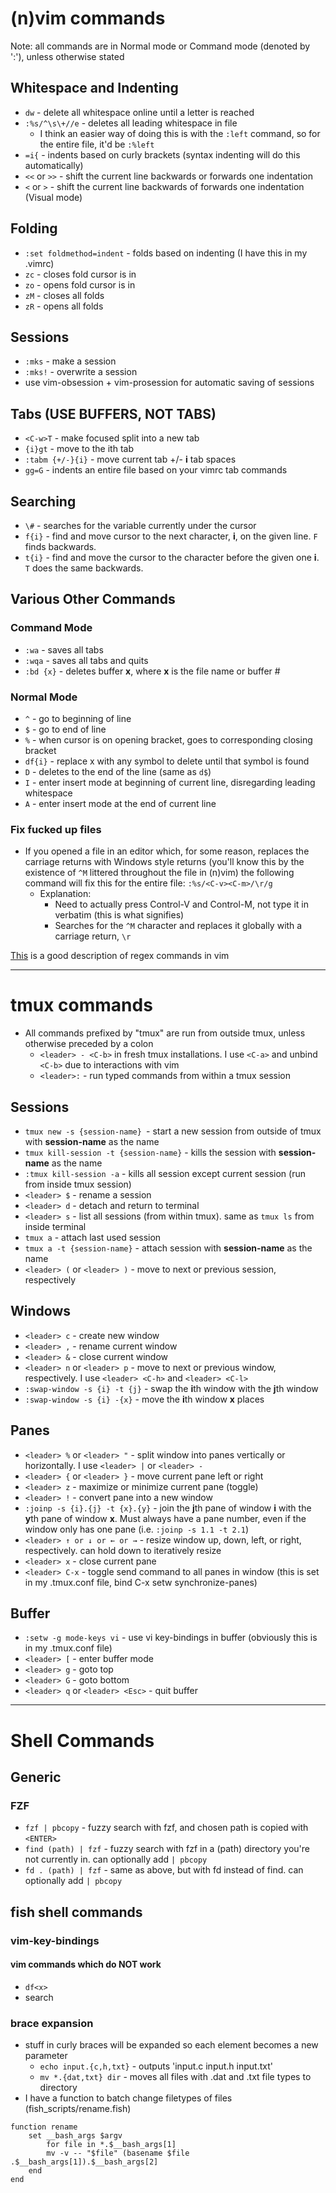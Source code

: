 # (n)vim commands
Note: all commands are in Normal mode or Command mode (denoted by ':'), unless otherwise stated
## Whitespace and Indenting
* `dw` - delete all whitespace online until a letter is reached
* `:%s/^\s\+//e` - deletes all leading whitespace in file
  * I think an easier way of doing this is with the `:left` command, so for the entire file, it'd be `:%left`
* `=i{` - indents based on curly brackets (syntax indenting will do this automatically)
* `<<` or `>>` - shift the current line backwards or forwards one indentation
* `<` or `>` - shift the current line backwards of forwards one indentation (Visual mode)

## Folding
* `:set foldmethod=indent` - folds based on indenting (I have this in my .vimrc)
* `zc` - closes fold cursor is in
* `zo` - opens fold cursor is in
* `zM` - closes all folds
* `zR` - opens all folds

## Sessions
* `:mks` - make a session
* `:mks!` - overwrite a session
* use vim-obsession + vim-prosession for automatic saving of sessions

## Tabs (USE BUFFERS, NOT TABS)
* `<C-w>T` - make focused split into a new tab
* `{i}gt` - move to the ith tab
* `:tabm {+/-}{i}` - move current tab +/- **i** tab spaces
* `gg=G` - indents an entire file based on your vimrc tab commands

## Searching
* `\#` - searches for the variable currently under the cursor
* `f{i}` - find and move cursor to the next character, **i**, on the given line. `F` finds backwards.
* `t{i}` - find and move the cursor to the character before the given one **i**. `T` does the same backwards.

## Various Other Commands
### Command Mode
* `:wa` - saves all tabs
* `:wqa` - saves all tabs and quits
* `:bd {x}` - deletes buffer **x**, where **x** is the file name or buffer \#

### Normal Mode
* `^` - go to beginning of line
* `$` - go to end of line
* `%` - when cursor is on opening bracket, goes to corresponding closing bracket
* `df{i}` - replace x with any symbol to delete until that symbol is found
* `D` - deletes to the end of the line (same as `d$`)
* `I` - enter insert mode at beginning of current line, disregarding leading whitespace
* `A` - enter insert mode at the end of current line

### Fix fucked up files
* If you opened a file in an editor which, for some reason, replaces the
  carriage returns with Windows style returns (you'll know this by the
  existence of `^M` littered throughout the file in (n)vim) the following
  command will fix this for the entire file: `:%s/<C-v><C-m>/\r/g`
    * Explanation:
      * Need to actually press Control-V and Control-M, not type it in
        verbatim (this is what <C-v> signifies)
      * Searches for the `^M` character and replaces it globally with
        a carriage return, `\r`

[This](http://vimregex.com/#pattern) is a good description of regex commands in vim

---

# tmux commands
* All commands prefixed by "tmux" are run from outside tmux, unless otherwise preceded by a colon
  * `<leader> - <C-b>` in fresh tmux installations. I use `<C-a>` and unbind `<C-b>` due to interactions with vim
  * `<leader>:` - run typed commands from within a tmux session

## Sessions
* `tmux new -s {session-name} `- start a new session from outside of tmux with **session-name** as the name
* `tmux kill-session -t {session-name}` - kills the session with **session-name** as the name
* `:tmux kill-session -a` - kills all session except current session (run from inside tmux session)
* `<leader> $` - rename a session
* `<leader> d` - detach and return to terminal
* `<leader> s` - list all sessions (from within tmux). same as `tmux ls` from inside terminal
* `tmux a` - attach last used session
* `tmux a -t {session-name}` - attach session with **session-name** as the name
* `<leader> (` or `<leader> )` - move to next or previous session, respectively

## Windows
* `<leader> c` - create new window
* `<leader> ,` - rename current window
* `<leader> &` - close current window
* `<leader> n` or `<leader> p` - move to next or previous window, respectively. I use `<leader> <C-h>` and `<leader> <C-l>`
* `:swap-window -s {i} -t {j}` - swap the **i**th window with the **j**th window
* `:swap-window -s {i} -{x}` - move the **i**th window **x** places

## Panes
* `<leader> %` or `<leader> "` - split window into panes vertically or horizontally. I use `<leader> |` or `<leader> -`
* `<leader> {` or `<leader> }` - move current pane left or right
* `<leader> z` - maximize or minimize current pane (toggle)
* `<leader> !` - convert pane into a new window
* `:joinp -s {i}.{j} -t {x}.{y}` - join the **j**th pane of window **i** with the **y**th pane of window **x**. Must always have a pane number, even if the window only has one pane (i.e. `:joinp -s 1.1 -t 2.1`)
* `<leader> ↑ or ↓ or ← or →` - resize window up, down, left, or right, respectively. can hold down <Ctrl> to iteratively resize
* `<leader> x` - close current pane
* `<leader> C-x` - toggle send command to all panes in window (this is set in my .tmux.conf file, bind C-x setw synchronize-panes)

## Buffer
* `:setw -g mode-keys vi` - use vi key-bindings in buffer (obviously this is in my .tmux.conf file)
* `<leader> [` - enter buffer mode
* `<leader> g` - goto top
* `<leader> G` - goto bottom
* `<leader> q` or `<leader> <Esc>` - quit buffer 

---

# Shell Commands
## Generic
### FZF
* `fzf | pbcopy` - fuzzy search with fzf, and chosen path is copied with `<ENTER>`
* `find (path) | fzf` - fuzzy search with fzf in a (path) directory you're not currently in. can optionally add `| pbcopy`
* `fd . (path) | fzf` - same as above, but with fd instead of find. can optionally add `| pbcopy`

## fish shell commands
### vim-key-bindings
#### vim commands which do NOT work
* `df<x>`
* search

### brace expansion
* stuff in curly braces will be expanded so each element becomes a new parameter
  * `echo input.{c,h,txt}` - outputs 'input.c input.h input.txt'
  * `mv *.{dat,txt} dir` - moves all files with .dat and .txt file types to directory
* I have a function to batch change filetypes of files (fish_scripts/rename.fish)

```fish
function rename
    set __bash_args $argv
        for file in *.$__bash_args[1]
        mv -v -- "$file" (basename $file .$__bash_args[1]).$__bash_args[2]
    end
end
```
